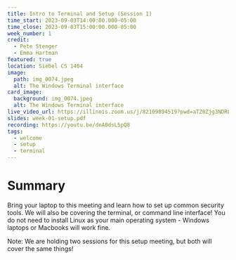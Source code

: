 ```yaml
---
title: Intro to Terminal and Setup (Session 1)
time_start: 2023-09-03T14:00:00.000-05:00
time_close: 2023-09-03T15:00:00.000-05:00
week_number: 1
credit:
  - Pete Stenger
  - Emma Hartman
featured: true
location: Siebel CS 1404
image:
  path: img_0074.jpeg
  alt: The Windows Terminal interface
card_image:
  background: img_0074.jpeg
  alt: The Windows Terminal interface
live_video_url: https://illinois.zoom.us/j/82109894519?pwd=aTZ0Zjg3NDRLL2crSVJTazl5TmZoUT09
slides: week-01-setup.pdf
recording: https://youtu.be/dnA0dsL5pQ8
tags:
  - welcome
  - setup
  - terminal
---
```

# Summary
Bring your laptop to this meeting and learn how to set up common security tools. We will also be covering the terminal, or command line interface! You do not need to install Linux as your main operating system - Windows laptops or Macbooks will work fine.

Note: We are holding two sessions for this setup meeting, but both will cover the same things!
